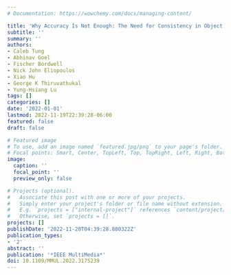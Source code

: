 ```yaml
---
# Documentation: https://wowchemy.com/docs/managing-content/

title: 'Why Accuracy Is Not Enough: The Need for Consistency in Object Detection'
subtitle: ''
summary: ''
authors:
- Caleb Tung
- Abhinav Goel
- Fischer Bordwell
- Nick John Eliopoulos
- Xiao Hu
- George K Thiruvathukal
- Yung-Hsiang Lu
tags: []
categories: []
date: '2022-01-01'
lastmod: 2022-11-19T22:39:28-06:00
featured: false
draft: false

# Featured image
# To use, add an image named `featured.jpg/png` to your page's folder.
# Focal points: Smart, Center, TopLeft, Top, TopRight, Left, Right, BottomLeft, Bottom, BottomRight.
image:
  caption: ''
  focal_point: ''
  preview_only: false

# Projects (optional).
#   Associate this post with one or more of your projects.
#   Simply enter your project's folder or file name without extension.
#   E.g. `projects = ["internal-project"]` references `content/project/deep-learning/index.md`.
#   Otherwise, set `projects = []`.
projects: []
publishDate: '2022-11-20T04:39:28.880322Z'
publication_types:
- '2'
abstract: ''
publication: '*IEEE MultiMedia*'
doi: 10.1109/MMUL.2022.3175239
---
```

